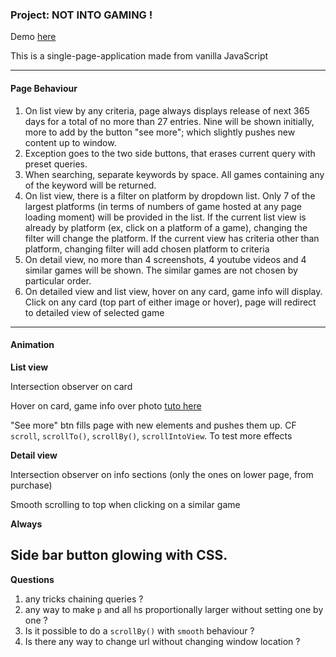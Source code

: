 ### Project: NOT INTO GAMING !

Demo [here](https://julienemo.github.io/thp_next_17-19/)

This is a single-page-application made from vanilla JavaScript

---

#### Page Behaviour

1.  On list view by any criteria, page always displays release of next 365 days for a total of no more than 27 entries. Nine will be shown initially, more to add by the button "see more"; which slightly pushes new content up to window.
2.  Exception goes to the two side buttons, that erases current query with preset queries.
3.  When searching, separate keywords by space. All games containing any of the keyword will be returned.
4.  On list view, there is a filter on platform by dropdown list. Only 7 of the largest platforms (in terms of numbers of game hosted at any page loading moment) will be provided in the list. If the current list view is already by platform (ex, click on a platform of a game), changing the filter will change the platform. If the current view has criteria other than platform, changing filter will add chosen platform to criteria
5.  On detail view, no more than 4 screenshots, 4 youtube videos and 4 similar games will be shown. The similar games are not chosen by particular order.
6.  On detailed view and list view, hover on any card, game info will display. Click on any card (top part of either image or hover), page will redirect to detailed view of selected game

---

#### Animation

**List view**

Intersection observer on card

Hover on card, game info over photo [tuto here](https://www.w3docs.com/tools/code-editor/4135)

"See more" btn fills page with new elements and pushes them up. CF `scroll`, `scrollTo()`, `scrollBy()`, `scrollIntoView`. To test more effects

**Detail view**

Intersection observer on info sections (only the ones on lower page, from purchase)

Smooth scrolling to top when clicking on a similar game

**Always**

## Side bar button glowing with CSS.

**Questions**

1. any tricks chaining queries ?
2. any way to make `p` and all `h`s proportionally larger without setting one by one ?
3. Is it possible to do a `scrollBy()` with `smooth` behaviour ?
4. Is there any way to change url without changing window location ?
